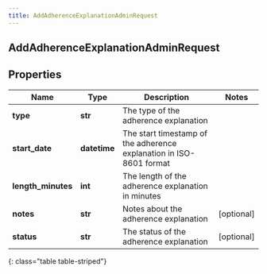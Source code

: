 ```yaml
---
title: AddAdherenceExplanationAdminRequest
---
```

## AddAdherenceExplanationAdminRequest

## Properties

|Name | Type | Description | Notes|
|------------ | ------------- | ------------- | -------------|
| **type** | **str** | The type of the adherence explanation | |
| **start_date** | **datetime** | The start timestamp of the adherence explanation in ISO-8601 format | |
| **length_minutes** | **int** | The length of the adherence explanation in minutes | |
| **notes** | **str** | Notes about the adherence explanation | [optional] |
| **status** | **str** | The status of the adherence explanation | [optional] |
{: class="table table-striped"}


